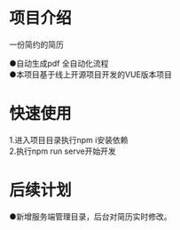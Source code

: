 # 项目介绍 

一份简约的简历 

  ●自动生成pdf 全自动化流程 <br>
  ●本项目基于线上开源项目开发的VUE版本项目

# 快速使用
  1.进入项目目录执行npm i安装依赖 <br>
  2.执行npm run serve开始开发
 
# 后续计划

  ●新增服务端管理目录，后台对简历实时修改。
